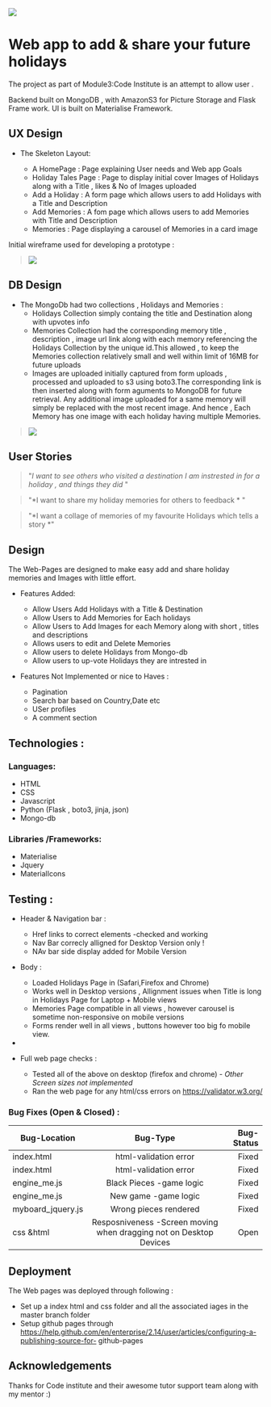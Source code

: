![](https://github.com/rbnphlp/HolidayStories/blob/master/static/img/Updatedresponsive.png)	
# Web app to add & share your future holidays


The project as part of Module3:Code Institute is an attempt to allow user .


Backend built on MongoDB , with AmazonS3 for Picture Storage and Flask Frame work.
UI is built on Materialise Framework.



## UX Design 

+ The Skeleton Layout:


    - A HomePage : Page explaining User needs and Web app Goals  
    - Holiday Tales Page : Page to display initial cover Images of Holidays along with a Title , likes & No of Images uploaded   
    - Add a Holiday : A form page which allows users to add Holidays with a Title and Description
    - Add  Memories : A fom page which allows users to add Memories with Title and Description
    - Memories : Page displaying a carousel of Memories in a card image

Initial wireframe used for developing a prototype :

> ![](https://github.com/rbnphlp/HolidayStories/blob/master/Wire_frame_Holiday_Stories%402x-1.png)	



## DB Design 

+ The MongoDb had two collections , Holidays and Memories :
    - Holidays Collection simply containg the title and Destination along with upvotes info
    - Memories Collection had the corresponding memory title , description , image url link along with each memory referencing the Holidays Collection by the unique        id.This allowed , to keep the Memories collection relatively small  and well within limit of 16MB for future uploads
    - Images are uploaded initially captured from form uploads , processed and uploaded to s3 using boto3.The corresponding link is then inserted along with form aguments to MongoDB for future retrieval. Any additional image uploaded for a same memory  will simply be replaced with the most recent image. And hence , Each Memory has one image with each holiday having multiple Memories.

    


> ![](https://github.com/rbnphlp/HolidayStories/blob/master/Screenshot%20from%202020-08-23%2017-40-51.png)	



## User Stories

> "*I want to see others who visited a destination I am instrested in for a holiday , and things they did* "

> "*I want to share my holiday memories  for others to feedback * "

> "*I  want a collage of memories of my favourite Holidays which tells a story *"


## Design 


The Web-Pages are designed to make easy  add and share holiday memories and Images with little effort.


+ Features Added: 
    - Allow Users Add Holidays with a Title & Destination 
    - Allow Users to Add Memories for Each holidays
    - Allow Users to Add Images for each Memory along with short , titles and descriptions
    - Allows users to edit and Delete Memories 
    - Allow users to delete Holidays from Mongo-db
    - Allow users to up-vote Holidays they are intrested in
    

+ Features Not Implemented or nice to Haves :
    - Pagination 
    - Search bar based on Country,Date etc
    - USer profiles
    - A comment section




## Technologies :


### Languages:

+ HTML
+ CSS
+ Javascript
+ Python (Flask , boto3, jinja, json)
+ Mongo-db
    
### Libraries /Frameworks:
+ Materialise
+ Jquery
+ MaterialIcons

  
## Testing :



+ Header & Navigation bar :
     - Href links to correct elements -checked and working
     - Nav Bar correcly alligned for Desktop Version only ! 
     - NAv bar side display added for Mobile Version
     


+ Body  :
     - Loaded Holidays Page in  (Safari,Firefox and Chrome)
     - Works well in Desktop versions , Allignment issues when Title is long in Holidays Page for Laptop + Mobile views
     - Memories Page compatible in all views , however carousel is sometime non-responsive  on mobile versions
     - Forms render well in all views , buttons however too big fo mobile view.
     
+
            
     
+ Full web page checks : 
     - Tested all of the above on desktop (firefox and chrome) - *Other Screen sizes not implemented*
     - Ran the web page for any html/css errors on https://validator.w3.org/
     
### Bug Fixes (Open & Closed) :


| Bug-Location      | Bug-Type  | Bug-Status|
| ------------- |:-------------:| ---------:|
|  index.html   |  html-validation error | Fixed |
|  index.html   |  html-validation error   |  Fixed |
|  engine_me.js |   Black Pieces -game logic |  Fixed |
|  engine_me.js |   New game -game logic |  Fixed |
|  myboard_jquery.js | Wrong pieces rendered |  Fixed |
|   css &html |   Resposniveness -Screen moving when dragging not on Desktop Devices  |  Open |

## Deployment

The Web pages was deployed through following :
+ Set up  a index html and css folder and all the associated iages  in the master branch  folder 
+ Setup github pages through https://help.github.com/en/enterprise/2.14/user/articles/configuring-a-publishing-source-for-     github-pages




## Acknowledgements
 Thanks for Code institute and their awesome tutor support team along with my mentor :)
 













